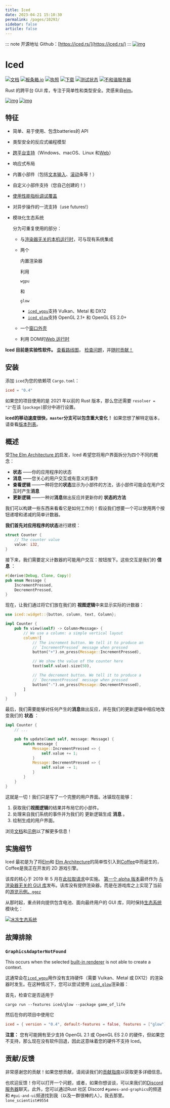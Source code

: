 ```yaml
---
title: Iced
date: 2023-04-21 15:10:30
permalink: /pages/10293/
sidebar: false
article: false
---
```

::: note 开源地址
Github：[https://iced.rs/](https://iced.rs/)
::: 
[![img](https://github.com/iced-rs/iced/raw/master/docs/logo.svg)](https://github.com/iced-rs/iced/blob/master/docs/logo.svg)

# Iced

[![文档](https://camo.githubusercontent.com/7fa68454e8c550f33844a942bccf563f7713de66858070d667fe09a49752b137/68747470733a2f2f646f63732e72732f696365642f62616467652e737667)](https://docs.rs/iced/) [![板条箱.io](https://camo.githubusercontent.com/d6480297d0a67fef3e137bb0b07f5854da26bb2ba8c9138eaf1bb1e4d8f950db/68747470733a2f2f696d672e736869656c64732e696f2f6372617465732f762f696365642e737667)](https://crates.io/crates/iced) [![执照](https://camo.githubusercontent.com/195a6145b25716000ed9614060daa8c6d501275027738815b412dab3c2bc4932/68747470733a2f2f696d672e736869656c64732e696f2f6372617465732f6c2f696365642e737667)](https://github.com/iced-rs/iced/blob/master/LICENSE) [![下载](https://camo.githubusercontent.com/5ee066c9fb1f6b5556d0ac29dfcb42ada0b3f8fb38202bfe30afad661c1787f3/68747470733a2f2f696d672e736869656c64732e696f2f6372617465732f642f696365642e737667)](https://crates.io/crates/iced) [![测试状态](https://camo.githubusercontent.com/dd4474a23919f1cf693bc882c5cb44fb21ba1db0c527a0b62fb3759ddef95c74/68747470733a2f2f696d672e736869656c64732e696f2f6769746875622f776f726b666c6f772f7374617475732f696365642d72732f696365642f546573743f6576656e743d70757368266c6162656c3d74657374)](https://github.com/iced-rs/iced/actions) [![不和谐服务器](https://camo.githubusercontent.com/2438302398adc790c42bb5d22648ffa295c5121710c8af7c555a84856deda065/68747470733a2f2f696d672e736869656c64732e696f2f646973636f72642f3632383939333230393938343631343430303f6c6162656c3d266c6162656c436f6c6f723d364137454332266c6f676f3d646973636f7264266c6f676f436f6c6f723d66666666666626636f6c6f723d373338394438)](https://discord.gg/3xZJ65GAhd)

Rust 的跨平台 GUI 库，专注于简单性和类型安全。灵感来自[elm](https://elm-lang.org/)。

[![img](https://camo.githubusercontent.com/54e584347854ab6084f26859910d421e45a95f6fe066eb5cb13dc32a78fb6cc3/68747470733a2f2f7468756d62732e6766796361742e636f6d2f4c6974746c6553616e6548616c69636f72652d736d616c6c2e676966)](https://gfycat.com/littlesanehalicore) [![img](https://camo.githubusercontent.com/46445c4c7c643f31174bba8b235136ddb28d1f78c594c41a9b759f91c07044a2/68747470733a2f2f7468756d62732e6766796361742e636f6d2f506f6c69746541646f7261626c654962657269616e6d6f6c652d736d616c6c2e676966)](https://gfycat.com/politeadorableiberianmole)

## 特征

- 简单、易于使用、包含batteries的 API

- 类型安全的反应式编程模型

- [跨平台支持](https://raw.githubusercontent.com/iced-rs/iced/master/docs/images/todos_desktop.jpg)（Windows、macOS、Linux 和[Web](https://github.com/iced-rs/iced_web)）

- 响应式布局

- 内置小部件（包括[文本输入](https://gfycat.com/alertcalmcrow-rust-gui)、[滚动](https://gfycat.com/perkybaggybaboon-rust-gui)条等！）

- 自定义小部件支持（您自己创建的！）

- [使用性能指标调试覆盖](https://gfycat.com/incredibledarlingbee)

- 对异步操作的一流支持（use futures!）

- 模块化生态系统

  分为可重复使用的部分：

  - 与[渲染器无关的本机运行时](https://github.com/iced-rs/iced/blob/master/native)，可与现有系统集成

  - 两个

    内置渲染器

    利用

    `wgpu`

    和

    `glow`

    - [`iced_wgpu`](https://github.com/iced-rs/iced/blob/master/wgpu)支持 Vulkan、Metal 和 DX12
    - [`iced_glow`](https://github.com/iced-rs/iced/blob/master/glow)支持 OpenGL 2.1+ 和 OpenGL ES 2.0+

  - 一个[窗口外壳](https://github.com/iced-rs/iced/blob/master/winit)

  - 利用 DOM的[Web 运行时](https://github.com/iced-rs/iced_web)

**Iced 目前是实验性软件。** [查看路线图](https://github.com/iced-rs/iced/blob/master/ROADMAP.md)， [检查问题](https://github.com/iced-rs/iced/issues)，并[随时贡献！](https://github.com/iced-rs/iced#contributing--feedback)

## 安装

添加 `iced`为您的依赖项 `Cargo.toml`：

```toml
iced = "0.4"
```

如果您的项目使用的是 2021 年以前的 Rust 版本，那么您还需要 `resolver = "2"`在该 `[package]`部分中进行设置。

**iced的移动速度很快，`master`分支可以包含重大变化！** 如果您想了解特定版本，请查看[版本列表](https://github.com/iced-rs/iced/releases)。

## 概述

受[The Elm Architecture 的](https://guide.elm-lang.org/architecture/)启发，Iced 希望您将用户界面拆分为四个不同的概念：

- **状态** ——你的应用程序的状态
- **消息** ——您关心的用户交互或有意义的事件
- **查看逻辑** ——一种将您的**状态**显示为小部件的方法，该小部件可能会在用户交互时产生**消息**
- **更新逻辑** ——一种对**消息**做出反应并更新你的 **状态的方法**

我们可以构建一些东西来看看它是如何工作的！假设我们想要一个可以使用两个按钮递增和递减的简单计数器。

**我们首先对应用程序的状态**进行建模：

```rust
struct Counter {
    // The counter value
    value: i32,
}
```

接下来，我们需要定义计数器的可能用户交互：按钮按下。这些交互是我们的 **信息** ：

```rust
#[derive(Debug, Clone, Copy)]
pub enum Message {
    IncrementPressed,
    DecrementPressed,
}
```

现在，让我们通过将它们放在我们的 **视图逻辑**中来显示实际的计数器：

```rust
use iced::widget::{button, column, text, Column};

impl Counter {
    pub fn view(&self) -> Column<Message> {
        // We use a column: a simple vertical layout
        column![
            // The increment button. We tell it to produce an
            // `IncrementPressed` message when pressed
            button("+").on_press(Message::IncrementPressed),

            // We show the value of the counter here
            text(self.value).size(50),

            // The decrement button. We tell it to produce a
            // `DecrementPressed` message when pressed
            button("-").on_press(Message::DecrementPressed),
        ]
    }
}
```

最后，我们需要能够对任何产生的**消息**做出反应，并在我们的更新逻辑中相应地改变我们的 **状态** ：

```rust
impl Counter {
    // ...

    pub fn update(&mut self, message: Message) {
        match message {
            Message::IncrementPressed => {
                self.value += 1;
            }
            Message::DecrementPressed => {
                self.value -= 1;
            }
        }
    }
}
```

这就是一切！我们只是写了一个完整的用户界面。冰镇现在能够：

1. 获取我们**视图逻辑**的结果并布局它的小部件。
2. 处理来自我们系统的事件并为我们的 更新逻辑生成 **消息** 。
3. 绘制生成的用户界面。

浏览[文档](https://docs.rs/iced/)和[示例](https://github.com/iced-rs/iced/tree/master/examples)以了解更多信息！

## 实施细节

Iced 最初是为了将[Elm](https://elm-lang.org/)和 [Elm Architecture](https://guide.elm-lang.org/architecture/)的简单性引入到[Coffee](https://github.com/hecrj/coffee)中而诞生的，Coffee是我正在开发的 2D 游戏引擎。

该库的核心于 2019 年 5 月在[此拉取请求](https://github.com/hecrj/coffee/pull/35)中实施。 [第一个 alpha 版本](https://github.com/iced-rs/iced/tree/0.1.0-alpha)最终作为 [与渲染器无关的 GUI 库](https://www.reddit.com/r/rust/comments/czzjnv/iced_a_rendereragnostic_gui_library_focused_on/)发布。该库没有提供渲染器，而是在游戏库之上实现了当前的[游览示例。](https://github.com/iced-rs/iced/blob/master/examples/README.md#tour)[`ggez`](https://github.com/ggez/ggez)

从那时起，重点转向提供包含电池、面向最终用户的 GUI 库，同时保持[生态系统](https://github.com/iced-rs/iced/blob/master/ECOSYSTEM.md)模块化：

[![冰冻生态系统](https://github.com/iced-rs/iced/raw/master/docs/graphs/ecosystem.png)](https://github.com/iced-rs/iced/blob/master/ECOSYSTEM.md)

## 故障排除

### `GraphicsAdapterNotFound`

This occurs when the selected [built-in renderer](https://github.com/iced-rs/iced/blob/master/ECOSYSTEM.md#Renderers) is not able to create a context.

这通常会在[`iced_wgpu`](https://github.com/iced-rs/iced/blob/master/wgpu)用作没有支持硬件（需要 Vulkan、Metal 或 DX12）的渲染器时发生。在这种情况下，您可以尝试使用 [`iced_glow`](https://github.com/iced-rs/iced/blob/master/glow)渲染器：

首先，检查它是否适用于

```
cargo run --features iced/glow --package game_of_life
```

然后在你的项目中使用它

```toml
iced = { version = "0.4", default-features = false, features = ["glow"] }
```

**注意：** 您有可能拥有至少支持 OpenGL 2.1 或 OpenGL ES 2.0 的硬件，但如果您不支持，那么现在没有软件回退，因此这意味着您的硬件不支持 Iced。

## 贡献/反馈

非常感谢您的贡献！如果您想贡献，请阅读我们的[贡献指南](https://github.com/iced-rs/iced/blob/master/CONTRIBUTING.md)以获取更多详细信息。

也欢迎反馈！你可以打开一个问题，或者，如果你想谈谈，可以来我们的[Discord 服务器](https://discord.gg/3xZJ65GAhd)聊天。此外，您可以通过Rust 社区 Discord `#games-and-graphics`的频道和 `#gui-and-ui`频道找到我（以及一群很棒的人）。我去那里。`lone_scientist#9554`